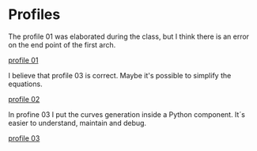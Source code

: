 # Profiles


The profile 01 was elaborated during the class, but I think there is an error on the end point of the first arch. 

[profile 01](./profile_01.gh)

I believe that profile 03 is correct. Maybe it's possible to simplify the equations.

[profile 02](./profile_02.gh)

In profine 03 I put the curves generation inside a Python component. It´s easier to understand, maintain and debug.

[profile 03](./profile_03.gh)